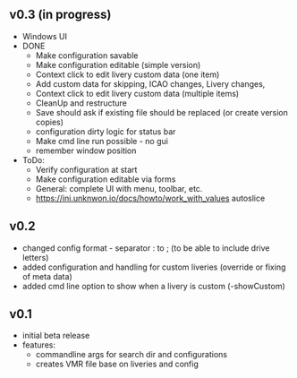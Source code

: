 ## v0.3 (in progress)
- Windows UI
- DONE  
  - Make configuration savable
  - Make configuration editable (simple version)
  - Context click to edit livery custom data (one item)
  - Add custom data for skipping, ICAO changes, Livery changes, 
  - Context click to edit livery custom data (multiple items)
  - CleanUp and restructure 
  - Save should ask if existing file should be replaced (or create version copies)
  - configuration dirty logic for status bar
  - Make cmd line run possible - no gui
  - remember window position
- ToDo:
  - Verify configuration at start
  - Make configuration editable via forms
  - General: complete UI with menu, toolbar, etc.
  - https://ini.unknwon.io/docs/howto/work_with_values autoslice
    
## v0.2
- changed config format - separator : to ; (to be able to include drive letters)
- added configuration and handling for custom liveries (override or fixing of meta data)
- added cmd line option to show when a livery is custom (-showCustom)

## v0.1
- initial beta release
- features:
    - commandline args for search dir and configurations
    - creates VMR file base on liveries and config
